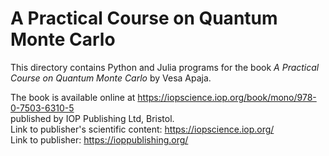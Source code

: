 # A Practical Course on Quantum Monte Carlo

This directory contains Python and Julia programs for the book
*A Practical Course on Quantum Monte Carlo* by Vesa Apaja.

The book is available online at 
https://iopscience.iop.org/book/mono/978-0-7503-6310-5 \
published by IOP Publishing Ltd, Bristol.\
Link to publisher's scientific content: https://iopscience.iop.org/ \
Link to publisher: https://ioppublishing.org/


